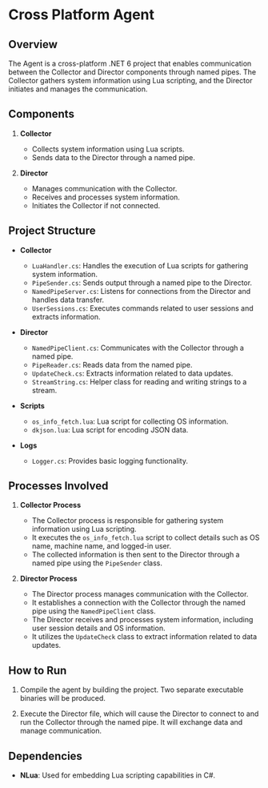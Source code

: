 ﻿# Cross Platform Agent

## Overview

The Agent is a cross-platform .NET 6 project that enables communication between the Collector and Director components through named pipes. The Collector gathers system information using Lua scripting, and the Director initiates and manages the communication.

## Components

1. **Collector**
   - Collects system information using Lua scripts.
   - Sends data to the Director through a named pipe.

2. **Director**
   - Manages communication with the Collector.
   - Receives and processes system information.
   - Initiates the Collector if not connected.

## Project Structure

- **Collector**
  - `LuaHandler.cs`: Handles the execution of Lua scripts for gathering system information.
  - `PipeSender.cs`: Sends output through a named pipe to the Director.
  - `NamedPipeServer.cs`: Listens for connections from the Director and handles data transfer.
  - `UserSessions.cs`: Executes commands related to user sessions and extracts information.

- **Director**
  - `NamedPipeClient.cs`: Communicates with the Collector through a named pipe.
  - `PipeReader.cs`: Reads data from the named pipe.
  - `UpdateCheck.cs`: Extracts information related to data updates.
  - `StreamString.cs`: Helper class for reading and writing strings to a stream.

- **Scripts**
  - `os_info_fetch.lua`: Lua script for collecting OS information.
  - `dkjson.lua`: Lua script for encoding JSON data.

- **Logs**
  - `Logger.cs`: Provides basic logging functionality.

## Processes Involved

1. **Collector Process**
   - The Collector process is responsible for gathering system information using Lua scripting.
   - It executes the `os_info_fetch.lua` script to collect details such as OS name, machine name, and logged-in user.
   - The collected information is then sent to the Director through a named pipe using the `PipeSender` class.

2. **Director Process**
   - The Director process manages communication with the Collector.
   - It establishes a connection with the Collector through the named pipe using the `NamedPipeClient` class.
   - The Director receives and processes system information, including user session details and OS information.
   - It utilizes the `UpdateCheck` class to extract information related to data updates.

## How to Run

1. Compile the agent by building the project. Two separate executable binaries will be produced.

2. Execute the Director file, which will cause the Director to connect to and run the Collector through the named pipe. It will exchange data and manage communication.

## Dependencies

- **NLua**: Used for embedding Lua scripting capabilities in C#.